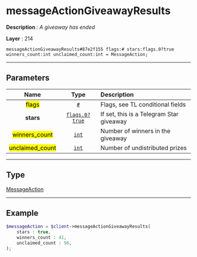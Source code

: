 # messageActionGiveawayResults

**Description** : *A giveaway has ended*

**Layer** : 214

```tl
messageActionGiveawayResults#87e2f155 flags:# stars:flags.0?true winners_count:int unclaimed_count:int = MessageAction;
```

---

## Parameters

| Name | Type | Description |
| :---: | :---: | :--- |
| <mark>flags</mark> | [`#`](type/#) | Flags, see TL conditional fields |
| **stars** | [`flags.0?true`](type/true) | If set, this is a Telegram Star giveaway |
| <mark>winners_count</mark> | [`int`](type/int) | Number of winners in the giveaway |
| <mark>unclaimed_count</mark> | [`int`](type/int) | Number of undistributed prizes |

---

## Type

[MessageAction](type/MessageAction)

---

## Example

```php
$messageAction = $client->messageActionGiveawayResults(
	stars : true,
	winners_count : 41,
	unclaimed_count : 96,
);
```